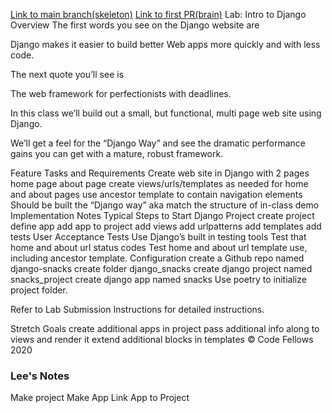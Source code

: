 [Link to main branch(skeleton)](https://github.com/LeeThomas13/django-snacks)
[Link to first PR(brain)](https://github.com/LeeThomas13/django-snacks/pull/1)
Lab: Intro to Django
Overview
The first words you see on the Django website are

Django makes it easier to build better Web apps more quickly and with less code.

The next quote you’ll see is

The web framework for perfectionists with deadlines.

In this class we’ll build out a small, but functional, multi page web site using Django.

We’ll get a feel for the “Django Way” and see the dramatic performance gains you can get with a mature, robust framework.

Feature Tasks and Requirements
Create web site in Django with 2 pages
home page
about page
create views/urls/templates as needed for home and about pages
use ancestor template to contain navigation elements
Should be built the “Django way” aka match the structure of in-class demo
Implementation Notes
Typical Steps to Start Django Project
create project
define app
add app to project
add views
add urlpatterns
add templates
add tests
User Acceptance Tests
Use Django’s built in testing tools
Test that home and about url status codes
Test home and about url template use, including ancestor template.
Configuration
create a Github repo named django-snacks
create folder django_snacks
create django project named snacks_project
create django app named snacks
Use poetry to initialize project folder.

Refer to Lab Submission Instructions for detailed instructions.

Stretch Goals
create additional apps in project
pass additional info along to views and render it
extend additional blocks in templates
© Code Fellows 2020

### Lee's Notes
Make project
Make App
Link App to Project